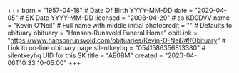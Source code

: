 +++
born = "1957-04-18"        # Date Of Birth YYYY-MM-DD
date = "2020-04-05"        # SK Date YYYY-MM-DD
licensed = "2008-04-29"    # as KD0DVV
name = "Kevin O'Neil"        # Full name with middle initial
photocredit = "" # Defaults to obituary
obituary = "Hanson-Runsvold Funeral Home"
obitLink = "https://www.hansonrunsvold.com/obituaries/Kevin-O-Neil/#!/Obituary"    # Link to on-line obituary page
silentkeyhq = "0541586356813380" # silentkeyhq UID for this SK
title = "AE0BM"
created = "2020-04-06T10:33:10-05:00"
+++
